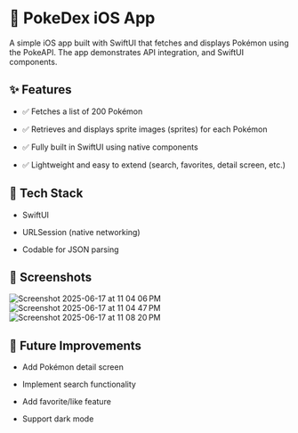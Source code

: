 # 📱 PokeDex iOS App

A simple iOS app built with SwiftUI that fetches and displays Pokémon using the PokeAPI. The app demonstrates API integration, and SwiftUI components.

## ✨ Features
- ✅ Fetches a list of 200 Pokémon

- ✅ Retrieves and displays sprite images (sprites) for each Pokémon

- ✅ Fully built in SwiftUI using native components

- ✅ Lightweight and easy to extend (search, favorites, detail screen, etc.)

## 🔧 Tech Stack

- SwiftUI

- URLSession (native networking)

- Codable for JSON parsing

## 📸 Screenshots

![Screenshot 2025-06-17 at 11 04 06 PM](https://github.com/user-attachments/assets/07f8028e-1ed3-4153-930e-2499b714a275)
![Screenshot 2025-06-17 at 11 04 47 PM](https://github.com/user-attachments/assets/13ccfc3b-016a-4795-9e6c-48e9d0f9d705)
![Screenshot 2025-06-17 at 11 08 20 PM](https://github.com/user-attachments/assets/9db30ae4-33bc-44e1-a62d-5cb95069700e)

## 🚀 Future Improvements
- Add Pokémon detail screen

- Implement search functionality

- Add favorite/like feature

- Support dark mode





